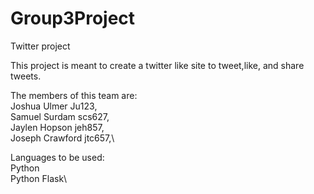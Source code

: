 # Group3Project
Twitter project

This project is meant to create a twitter like site to tweet,like, and share tweets.

The members of this team are:\
Joshua Ulmer Ju123,\
Samuel Surdam scs627,\
Jaylen Hopson jeh857,\
Joseph Crawford jtc657,\

Languages to be used:\
Python\
Python Flask\
